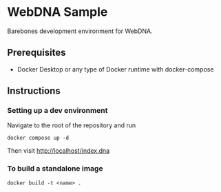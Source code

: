 # WebDNA Sample  

Barebones development environment for WebDNA.

## Prerequisites
- Docker Desktop or any type of Docker runtime with docker-compose

## Instructions  
### Setting up a dev environment
Navigate to the root of the repository and run
```
docker compose up -d
```
Then visit [http://localhost/index.dna](http://localhost/index.dna)
### To build a standalone image
```
docker build -t <name> .
```


